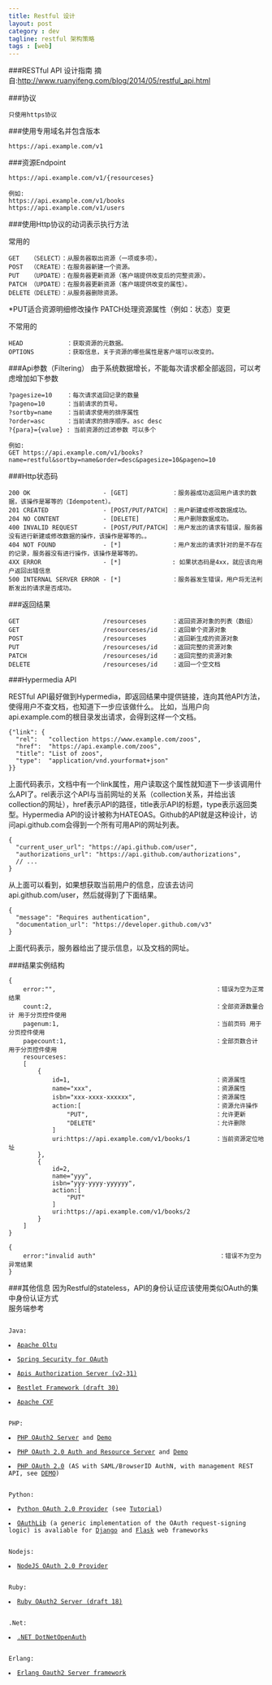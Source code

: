 ```yaml
---
title: Restful 设计
layout: post
category : dev
tagline: restful 架构策略
tags : [web]
--- 
```


###RESTful API 设计指南
摘自:http://www.ruanyifeng.com/blog/2014/05/restful_api.html

###协议

	只使用https协议

###使用专用域名并包含版本

	https://api.example.com/v1  

###资源Endpoint
	
	https://api.example.com/v1/{resourceses}

	例如:
	https://api.example.com/v1/books
	https://api.example.com/v1/users

###使用Http协议的动词表示执行方法

常用的

	GET   （SELECT）：从服务器取出资源（一项或多项）。
	POST  （CREATE）：在服务器新建一个资源。
	PUT   （UPDATE）：在服务器更新资源（客户端提供改变后的完整资源）。
	PATCH （UPDATE）：在服务器更新资源（客户端提供改变的属性）。
	DELETE（DELETE）：从服务器删除资源。

*PUT适合资源明细修改操作 PATCH处理资源属性（例如：状态）变更

不常用的

	HEAD            ：获取资源的元数据。
	OPTIONS         ：获取信息，关于资源的哪些属性是客户端可以改变的。

###Api参数（Filtering）
由于系统数据增长，不能每次请求都全部返回，可以考虑增加如下参数

	?pagesize=10    ：每次请求返回记录的数量
	?pageno=10      ：当前请求的页号。
	?sortby=name    ：当前请求使用的排序属性
	?order=asc      ：当前请求的排序顺序。asc desc
	?{para}={value} : 当前资源的过滤参数 可以多个

	例如:
	GET https://api.example.com/v1/books?name=restful&sortby=name&order=desc&pagesize=10&pageno=10 

###Http状态码

	200 OK                    - [GET]            ：服务器成功返回用户请求的数据，该操作是幂等的（Idempotent）。
	201 CREATED               - [POST/PUT/PATCH] ：用户新建或修改数据成功。
	204 NO CONTENT            - [DELETE]         ：用户删除数据成功。
	400 INVALID REQUEST       - [POST/PUT/PATCH] ：用户发出的请求有错误，服务器没有进行新建或修改数据的操作，该操作是幂等的。。
	404 NOT FOUND             - [*]              ：用户发出的请求针对的是不存在的记录，服务器没有进行操作，该操作是幂等的。
	4XX ERROR                 - [*]              : 如果状态码是4xx，就应该向用户返回出错信息
	500 INTERNAL SERVER ERROR - [*]              ：服务器发生错误，用户将无法判断发出的请求是否成功。

###返回结果

	GET                       /resourceses       ：返回资源对象的列表（数组）
	GET                       /resourceses/id    ：返回单个资源对象
	POST                      /resourceses       ：返回新生成的资源对象
	PUT                       /resourceses/id    ：返回完整的资源对象
	PATCH                     /resourceses/id    ：返回完整的资源对象
	DELETE                    /resourceses/id    ：返回一个空文档

###Hypermedia API

RESTful API最好做到Hypermedia，即返回结果中提供链接，连向其他API方法，使得用户不查文档，也知道下一步应该做什么。
比如，当用户向api.example.com的根目录发出请求，会得到这样一个文档。


	{"link": {
	  "rel":   "collection https://www.example.com/zoos",
	  "href":  "https://api.example.com/zoos",
	  "title": "List of zoos",
	  "type":  "application/vnd.yourformat+json"
	}}


上面代码表示，文档中有一个link属性，用户读取这个属性就知道下一步该调用什么API了。rel表示这个API与当前网址的关系（collection关系，并给出该collection的网址），href表示API的路径，title表示API的标题，type表示返回类型。Hypermedia API的设计被称为HATEOAS。Github的API就是这种设计，访问api.github.com会得到一个所有可用API的网址列表。


	{
	  "current_user_url": "https://api.github.com/user",
	  "authorizations_url": "https://api.github.com/authorizations",
	  // ...
	}


从上面可以看到，如果想获取当前用户的信息，应该去访问api.github.com/user，然后就得到了下面结果。


	{
	  "message": "Requires authentication",
	  "documentation_url": "https://developer.github.com/v3"
	}


上面代码表示，服务器给出了提示信息，以及文档的网址。


###结果实例结构
	
	{
        error:"",                                            ：错误为空为正常结果
        count:2,                                             ：全部资源数量合计 用于分页控件使用
        pagenum:1,                                           ：当前页码 用于分页控件使用
        pagecount:1,                                         ：全部页数合计 用于分页控件使用
        resourceses:                                         
        [
            {
                id=1,                                        ：资源属性
                name="xxx",                                  ：资源属性
                isbn="xxx-xxxx-xxxxxx",                      ：资源属性
                action:[                                     ：资源允许操作
                    "PUT",                                   ：允许更新
                    "DELETE"                                 ：允许删除
                ]
                uri:https://api.example.com/v1/books/1       ：当前资源定位地址
            },
            {
                id=2,
                name="yyy",
                isbn="yyy-yyyy-yyyyyy",
                action:[
                    "PUT"
                ]
                uri:https://api.example.com/v1/books/2
            }
        ]
    }

    {
        error:"invalid auth"                                  ：错误不为空为异常结果
    }

###其他信息
因为Restful的stateless，API的身份认证应该使用类似OAuth的集中身份认证方式
<br/>
服务端参考 
<pre><code>
Java:

<li><a href="http://oltu.apache.org/">Apache Oltu</a>

<li><a href="http://static.springsource.org/spring-security/oauth/">Spring Security for OAuth</a>

<li><a href="https://github.com/OpenConextApps/apis">Apis Authorization Server (v2-31)</a>

<li><a href="http://www.restlet.org/">Restlet Framework (draft 30)</a>

<li><a href="http://cxf.apache.org/">Apache CXF</a>
</li>

PHP:

<li><a href="https://github.com/bshaffer/oauth2-server-php">PHP OAuth2 Server</a> and <a href="https://github.com/bshaffer/oauth2-demo-php">Demo</a></li>
<li><a href="https://github.com/thephpleague/oauth2-server">PHP OAuth 2.0 Auth and Resource Server</a> and <a href="https://github.com/lncd/oauth2-example-auth-server">Demo</a></li>
<li><a href="https://github.com/fkooman/php-oauth">PHP OAuth 2.0</a> (AS with SAML/BrowserID AuthN, with management REST API, see <a href="https://frko.surfnetlabs.nl/workshop/">DEMO</a>)</li>

Python:

<li><a href="https://github.com/StartTheShift/pyoauth2">Python OAuth 2.0 Provider</a> (see <a href="http://tech.shift.com/post/39516330935/implementing-a-python-oauth-2-0-provider-part-1">Tutorial</a>)</li>
<li><a href="https://github.com/idan/oauthlib">OAuthLib</a> (a generic implementation of the OAuth request-signing logic) is avaliable for <a href="https://github.com/evonove/django-oauth-toolkit">Django</a> and <a href="https://github.com/lepture/flask-oauthlib">Flask</a> web frameworks</li>

Nodejs:

<li><a href="https://github.com/t1msh/node-oauth20-provider">NodeJS OAuth 2.0 Provider</a></li>

Ruby:

<li><a href="https://github.com/nov/rack-oauth2">Ruby OAuth2 Server (draft 18)</a></li>

.Net:

<li><a href="http://www.dotnetopenauth.net/">.NET DotNetOpenAuth</a></li>

Erlang:

<li><a href="https://github.com/kivra/oauth2">Erlang Oauth2 Server framework</a></li>
</code></pre>